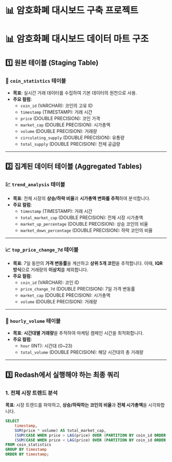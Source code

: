 # 📊 **암호화폐 대시보드 구축 프로젝트**

# 📊 **암호화폐 대시보드 데이터 마트 구조**

## 1️⃣ **원본 테이블 (Staging Table)**

### 🏦 **`coin_statistics` 테이블**
- **목표**: 실시간 거래 데이터를 수집하여 기본 데이터의 원천으로 사용.
- **주요 컬럼**:
  - `coin_id` (VARCHAR): 코인의 고유 ID
  - `timestamp` (TIMESTAMP): 거래 시간
  - `price` (DOUBLE PRECISION): 코인 가격
  - `market_cap` (DOUBLE PRECISION): 시가총액
  - `volume` (DOUBLE PRECISION): 거래량
  - `circulating_supply` (DOUBLE PRECISION): 유통량
  - `total_supply` (DOUBLE PRECISION): 전체 공급량

---

## 2️⃣ **집계된 데이터 테이블 (Aggregated Tables)**

### 💹 **`trend_analysis` 테이블**
- **목표**: 전체 시장의 **상승/하락 비율**과 **시가총액 변화를 추적**하여 분석합니다.
- **주요 컬럼**:
  - `timestamp` (TIMESTAMP): 거래 시간
  - `total_market_cap` (DOUBLE PRECISION): 전체 시장 시가총액
  - `market_up_percentage` (DOUBLE PRECISION): 상승 코인의 비율
  - `market_down_percentage` (DOUBLE PRECISION): 하락 코인의 비율

---

### 📈 **`top_price_change_7d` 테이블**
- **목표**: 7일 동안의 **가격 변동률**을 계산하고 **상위 5개 코인**을 추적합니다. 이때, **IQR 방식**으로 거래량의 **이상치**를 제외합니다.
- **주요 컬럼**:
  - `coin_id` (VARCHAR): 코인 ID
  - `price_change_7d` (DOUBLE PRECISION): 7일 가격 변동률
  - `market_cap` (DOUBLE PRECISION): 시가총액
  - `volume` (DOUBLE PRECISION): 거래량

---

### 📅 **`hourly_volume` 테이블**
- **목표**: **시간대별 거래량**을 추적하여 마케팅 캠페인 시간을 최적화합니다.
- **주요 컬럼**:
  - `hour` (INT): 시간대 (0~23)
  - `total_volume` (DOUBLE PRECISION): 해당 시간대의 총 거래량

---

## 3️⃣ **Redash에서 실행해야 하는 최종 쿼리**

### 1. **전체 시장 트렌드 분석**

**목표**: 시장 트렌드를 파악하고, **상승/하락하는 코인의 비율**과 **전체 시가총액**을 시각화합니다.

```sql
SELECT 
    timestamp,
    SUM(price * volume) AS total_market_cap,
    (SUM(CASE WHEN price > LAG(price) OVER (PARTITION BY coin_id ORDER BY timestamp) THEN 1 ELSE 0 END) / COUNT(*)) * 100 AS market_up_percentage,
    (SUM(CASE WHEN price < LAG(price) OVER (PARTITION BY coin_id ORDER BY timestamp) THEN 1 ELSE 0 END) / COUNT(*)) * 100 AS market_down_percentage
FROM coin_statistics
GROUP BY timestamp
ORDER BY timestamp;

